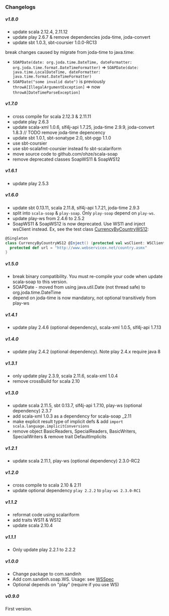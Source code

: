 ### Changelogs
##### v1.8.0
+ update scala 2.12.4, 2.11.12
+ update play 2.6.7 & remove dependencies joda-time, joda-convert
+ update sbt 1.0.3, sbt-coursier 1.0.0-RC13

break changes caused by migrate from joda-time to java.time:
+ `SOAPDate(date: org.joda.time.DateTime, dateFormatter: org.joda.time.format.DateTimeFormatter)`
=>
`SOAPDate(date: java.time.LocalDateTime, dateFormatter: java.time.format.DateTimeFormatter)`
+ `SOAPDate("some invalid date")` is previously `throwA[IllegalArgumentException]`
=> now `throwA[DateTimeParseException]`

##### v1.7.0
+ cross compile for scala 2.12.3 & 2.11.11
+ update play 2.6.3
+ update scala-xml 1.0.6, slf4j-api 1.7.25, joda-time 2.9.9, joda-convert 1.8.3
// TODO remove joda-time depencency
+ update sbt 1.0.1, sbt-sonatype 2.0, sbt-pgp 1.1.0
+ use sbt-coursier
+ use sbt-scalafmt-coursier instead fo sbt-scalariform
+ move source code to github.com/ohze/scala-soap
+ remove deprecated classes SoapWS11 & SoapWS12

##### v1.6.1
+ update play 2.5.3

##### v1.6.0
+ update sbt 0.13.11, scala 2.11.8, slf4j-api 1.7.21, joda-time 2.9.3
+ split into `scala-soap` & `play-soap`. Only `play-soap` depend on `play-ws`.
+ update play-ws from 2.4.6 to 2.5.2
+ SoapWS11 & SoapWS12 is now deprecated. Use WS11 and inject wsClient instead.
  Ex, see the test class [CurrencyByCountryWS12](play-soap/src/test/scala/com/sandinh/soap/GetCurrencyByCountry.scala#L45):
```scala
@Singleton
class CurrencyByCountryWS12 @Inject() (protected val wsClient: WSClient) extends WS12[Param, Result] {
  protected def url = "http://www.webservicex.net/country.asmx"
}
```

##### v1.5.0
+ break binary compatibility. You must re-compile your code when update scala-soap to this version.
+ SOAPDate - moved from using java.util.Date (not thread safe) to org.joda.time.DateTime
+ depend on joda-time is now mandatory, not optional transitively from play-ws

##### v1.4.1
+ update play 2.4.6 (optional dependency), scala-xml 1.0.5, slf4j-api 1.7.13

##### v1.4.0
+ update play 2.4.2 (optional dependency). Note play 2.4.x require java 8

##### v1.3.1
+ only update play 2.3.9, scala 2.11.6, scala-xml 1.0.4
+ remove crossBuild for scala 2.10

##### v1.3.0
+ update scala 2.11.5, sbt 0.13.7, slf4j-api 1.7.10, play-ws (optional dependency) 2.3.7
+ add scala-xml 1.0.3 as a dependency for scala-soap _2.11
+ make explicit result type of implicit defs & add `import scala.language.implicitConversions`
+ remove object BasicReaders, SpecialReaders, BasicWriters, SpecialWriters & remove trait DefaultImplicits

##### v1.2.1
+ update scala 2.11.1, play-ws (optional dependency) 2.3.0-RC2

##### v1.2.0
+ cross compile to scala 2.10 & 2.11
+ update optional dependency `play 2.2.2` to `play-ws 2.3.0-RC1`

##### v1.1.2
+ reformat code using scalariform
+ add traits WS11 & WS12
+ update scala 2.10.4

##### v1.1.1
+ Only update play 2.2.1 to 2.2.2

##### v1.0.0
+ Change package to com.sandinh
+ Add com.sandinh.soap.WS. Usage: see [WSSpec](https://github.com/ohze/scala-soap/blob/master/src/test/scala/com/sandinh/soap/WSSpec.scala)
+ Optional depends on "play" (require if you use WS)

##### v0.9.0
First version.
